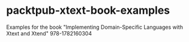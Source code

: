 packtpub-xtext-book-examples
============================

Examples for the book "Implementing Domain-Specific Languages with Xtext and Xtend" 978-1782160304

